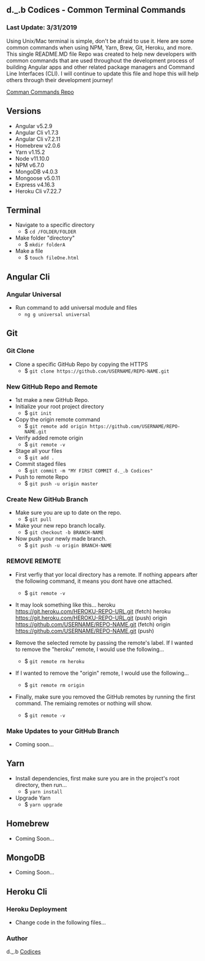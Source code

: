 ## d._.b Codices - Common Terminal Commands
### Last Update: 3/31/2019
Using Unix/Mac terminal is simple, don't be afraid to use it. Here are some common commands when using NPM, Yarn, Brew, Git, Heroku, and more. This single README.MD file Repo was created to help new developers with common commands that are used throughout the development process of building Angular apps and other related package managers and Command Line Interfaces (CLI). I will continue to update this file and hope this will help others through their development journey!

[Comman Commands Repo](https://github.com/CodicesTechnology/Common-Commands)

## Versions
* Angular v5.2.9
* Angular Cli v1.7.3 
* Angular Cli v7.2.11
* Homebrew v2.0.6
* Yarn v1.15.2
* Node v11.10.0
* NPM v6.7.0
* MongoDB v4.0.3 
* Mongoose v5.0.11
* Express v4.16.3
* Heroku Cli v7.22.7

## Terminal
* Navigate to a specific directory
    * $ `cd /FOLDER/FOLDER`
* Make folder "directory"
    * $ `mkdir folderA`
* Make a file
    * $ `touch fileOne.html`

## Angular Cli 
### Angular Universal
* Run command to add universal module and files
    * `ng g universal universal`

## Git 
### Git Clone
* Clone a specific GitHub Repo by copying the HTTPS  
    * $ `git clone https://github.com/USERNAME/REPO-NAME.git`

### New GitHub Repo and Remote
* 1st make a new GitHub Repo.
* Initialize your root project directory
    * $ `git init`
* Copy the origin remote command
    * $ `git remote add origin https://github.com/USERNAME/REPO-NAME.git`
* Verify added remote origin
    * $ `git remote -v`
* Stage all your files
    * $ `git add .`
* Commit staged files
    * $ `git commit -m "MY FIRST COMMIT d._.b Codices"`
* Push to remote Repo
    * $ `git push -u origin master`

### Create New GitHub Branch
* Make sure you are up to date on the repo.
    * $ `git pull`
* Make your new repo branch locally.
    * $ `git checkout -b BRANCH-NAME`
* Now push your newly made branch.
    * $ `git push -u origin BRANCH-NAME`

### REMOVE REMOTE
* First verfiy that yor local directory has a remote. If nothing appears after the following command, it means you dont have one attached.
    * $ `git remote -v`

* It may look something like this...
    heroku  https://git.heroku.com/HEROKU-REPO-URL.git (fetch)
    heroku  https://git.heroku.com/HEROKU-REPO-URL.git (push)
    origin  https://github.com/USERNAME/REPO-NAME.git (fetch)
    origin  https://github.com/USERNAME/REPO-NAME.git (push)

* Remove the selected remote by passing the remote's label. If I wanted to remove the "heroku" remote, I would use the following...
    * $ `git remote rm heroku`

* If I wanted to remove the "origin" remote, I would use the following...
    * $ `git remote rm origin`

* Finally, make sure you removed the GitHub remotes by running the first command. The remiaing remotes or nothing will show.
    * $ `git remote -v`

### Make Updates to your GitHub Branch
* Coming soon...

## Yarn
* Install dependencies, first make sure you are in the project's root directory, then run...
    * $ `yarn install`
* Upgrade Yarn
    * $ `yarn upgrade`

## Homebrew
* Coming Soon...

## MongoDB
* Coming Soon...

## Heroku Cli
### Heroku Deployment
* Change code in the following files...


### Author
d._.b [Codices](https://github.com/CodicesTechnology)
